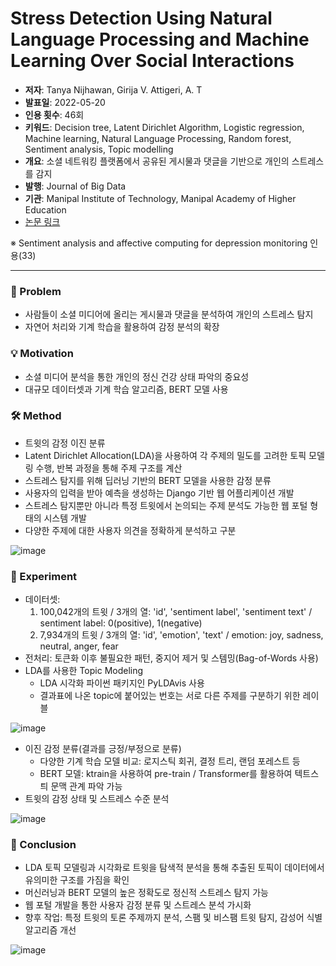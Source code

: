 # Stress Detection Using Natural Language Processing and Machine Learning Over Social Interactions
   - **저자**: Tanya Nijhawan, Girija V. Attigeri, A. T
   - **발표일**: 2022-05-20
   - **인용 횟수**: 46회
   - **키워드**: Decision tree, Latent Dirichlet Algorithm, Logistic regression, Machine learning, Natural Language Processing, Random forest, Sentiment analysis, Topic modelling
   - **개요**: 소셜 네트워킹 플랫폼에서 공유된 게시물과 댓글을 기반으로 개인의 스트레스를 감지  
   - **발행**: Journal of Big Data
   - **기관**: Manipal Institute of Technology, Manipal Academy of Higher Education
   - [논문 링크](https://journalofbigdata.springeropen.com/articles/10.1186/s40537-022-00575-6)  

※ Sentiment analysis and affective computing for depression monitoring 인용(33)

---

### 🤔 Problem
- 사람들이 소셜 미디어에 올리는 게시물과 댓글을 분석하여 개인의 스트레스 탐지
- 자연어 처리와 기계 학습을 활용하여 감정 분석의 확장

### 💡 Motivation
- 소셜 미디어 분석을 통한 개인의 정신 건강 상태 파악의 중요성
- 대규모 데이터셋과 기계 학습 알고리즘, BERT 모델 사용

### 🛠️ Method
- 트윗의 감정 이진 분류
- Latent Dirichlet Allocation(LDA)을 사용하여 각 주제의 밀도를 고려한 토픽 모델링 수행, 반복 과정을 통해 주제 구조를 계산
- 스트레스 탐지를 위해 딥러닝 기반의 BERT 모델을 사용한 감정 분류
- 사용자의 입력을 받아 예측을 생성하는 Django 기반 웹 어플리케이션 개발
- 스트레스 탐지뿐만 아니라 특정 트윗에서 논의되는 주제 분석도 가능한 웹 포털 형태의 시스템 개발
- 다양한 주제에 대한 사용자 의견을 정확하게 분석하고 구분

![image](https://github.com/gyeom-yee/ai-paper-summaries/assets/78156719/48b422cc-7c59-4f4b-9202-0c0842454030)

### 🔬 Experiment
- 데이터셋: 
  1) 100,042개의 트윗 / 3개의 열: 'id', 'sentiment label', 'sentiment text' / sentiment label: 0(positive), 1(negative)
  1) 7,934개의 트윗 / 3개의 열: 'id', 'emotion', 'text' / emotion: joy, sadness, neutral, anger, fear
- 전처리: 토큰화 이후 불필요한 패턴, 중지어 제거 및 스템밍(Bag-of-Words 사용)
- LDA를 사용한 Topic Modeling
  - LDA 시각화 파이썬 패키지인 PyLDAvis 사용
  - 결과표에 나온 topic에 붙어있는 번호는 서로 다른 주제를 구분하기 위한 레이블

![image](https://github.com/gyeom-yee/ai-paper-summaries/assets/78156719/cfb622bd-7f26-4cfa-b223-7101d1dba703)
- 이진 감정 분류(결과를 긍정/부정으로 분류)
  - 다양한 기계 학습 모델 비교: 로지스틱 회귀, 결정 트리, 랜덤 포레스트 등
  - BERT 모델: ktrain을 사용하여 pre-train / Transformer를 활용하여 텍트스틔 문맥 관계 파악 가능
- 트윗의 감정 상태 및 스트레스 수준 분석

![image](https://github.com/gyeom-yee/ai-paper-summaries/assets/78156719/535151c7-40e7-4385-a140-d12046cdb3ed)

### 🎯 Conclusion
- LDA 토픽 모델링과 시각화로 트윗을 탐색적 분석을 통해 추출된 토픽이 데이터에서 유의미한 구조를 가짐을 확인
- 머신러닝과 BERT 모델의 높은 정확도로 정신적 스트레스 탐지 가능
- 웹 포털 개발을 통한 사용자 감정 분류 및 스트레스 분석 가시화
- 향후 작업: 특정 트윗의 토론 주제까지 분석, 스팸 및 비스팸 트윗 탐지, 감성어 식별 알고리즘 개선

![image](https://github.com/gyeom-yee/ai-paper-summaries/assets/78156719/eab0b1f5-3f1e-43e6-b72f-2195235335e7)